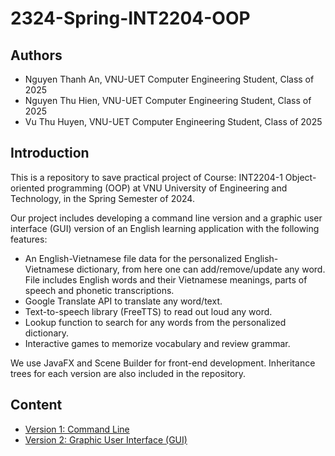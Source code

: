 # 2324-Spring-INT2204-OOP

## Authors
- Nguyen Thanh An, VNU-UET Computer Engineering Student, Class of 2025
- Nguyen Thu Hien, VNU-UET Computer Engineering Student, Class of 2025
- Vu Thu Huyen, VNU-UET Computer Engineering Student, Class of 2025

## Introduction
This is a repository to save practical project of Course: INT2204-1 Object-oriented programming (OOP) at VNU University of Engineering and Technology, in the Spring Semester of 2024.

Our project includes developing a command line version and a graphic user interface (GUI) version of an English learning application with the following features:
- An English-Vietnamese file data for the personalized English-Vietnamese dictionary, from here one can add/remove/update any word. File includes English words and their Vietnamese meanings, parts of speech and phonetic transcriptions.
- Google Translate API to translate any word/text.
- Text-to-speech library (FreeTTS) to read out loud any word.
- Lookup function to search for any words from the personalized dictionary.
- Interactive games to memorize vocabulary and review grammar.

We use JavaFX and Scene Builder for front-end development. Inheritance trees for each version are also included in the repository.

## Content
- [Version 1: Command Line](https://github.com/chicken-1/OOP/tree/main/Dictionary_3_5/src/main/base)
- [Version 2: Graphic User Interface (GUI)](https://github.com/chicken-1/OOP/tree/main/Dictionary_3_5/src/main/java)
